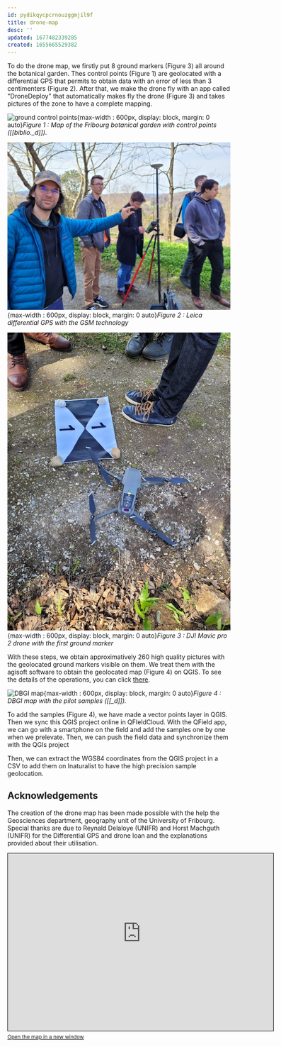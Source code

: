 ```yaml
---
id: pydikqycpcrnouzggmjil9f
title: drone-map
desc: ''
updated: 1677482339285
created: 1655665529382
---
```

To do the drone map, we firstly put 8 ground markers (Figure 3) all around the botanical garden. Thes control points (Figure 1) are geolocated with a differential GPS that permits to obtain data with an error of less than 3 centimenters (Figure 2). After that, we make the drone fly with an app called "DroneDeploy" that automatically makes fly the drone (Figure 3) and takes pictures of the zone to have a complete mapping.

![ground control points](assets/images/ground_control_points.png){max-width : 600px, display: block, margin: 0 auto}*Figure 1 : Map of the Fribourg botanical garden with control points ([[biblio._d]]).*

![GPS](assets/images/gps.jpg){max-width : 600px, display: block, margin: 0 auto}*Figure 2 : Leica differential GPS with the GSM technology*

![drone](assets/images/drone.jpg){max-width : 600px, display: block, margin: 0 auto}*Figure 3 : DJI Mavic pro 2 drone with the first ground marker*

With these steps, we obtain approximatively 260 high quality pictures with the geolocated ground markers visible on them. We treat them with the agisoft software to obtain the geolocated map (Figure 4) on QGIS. To see the details of the operations, you can click [there](methodology.agisoft.md).

![DBGI map](assets/images/DBGI_map.png){max-width : 600px, display: block, margin: 0 auto}*Figure 4 : DBGI map with the pilot samples ([[_d]]).*

To add the samples (Figure 4), we have made a vector points layer in QGIS. Then we sync this QGIS project online in QFIeldCloud. With the QField app, we can go with a smartphone on the field and add the samples one by one when we prelevate. Then, we can push the field data and synchronize them with the QGIs project

Then, we can extract the WGS84 coordinates from the QGIS project in a CSV to add them on Inaturalist to have the high precision sample geolocation.

## Acknowledgements

The creation of the drone map has been made possible with the help the Geosciences department, geography unit of the University of Fribourg. Special thanks are due to Reynald Delaloye (UNIFR) and Horst Machguth (UNIFR) for the Differential GPS and drone loan and the explanations provided about their utilisation.


<script src="https://cdn.jsdelivr.net/npm/ol@v7.2.2/dist/ol.js"></script>
<link rel="stylesheet" href="https://cdn.jsdelivr.net/npm/ol@v7.2.2/ol.css">


<iframe width="600" height="400" frameborder="0" scrolling="no" marginheight="0" marginwidth="0" src="http://83.77.116.250:8080/geoserver/JBUF/wms?service=WMS&version=1.1.0&request=GetMap&layers=JBUF%3AJBUF_map&bbox=7.1545637843014545%2C46.790810713170984%2C7.158038475615152%2C46.79360053720114&width=768&height=616&srs=EPSG%3A4326&styles=&format=application%2Fopenlayers3" style="border: 1px solid black"></iframe><br/><small><a href="http://83.77.116.250:8080/geoserver/JBUF/wms?service=WMS&version=1.1.0&request=GetMap&layers=JBUF%3AJBUF_map&bbox=7.1545637843014545%2C46.790810713170984%2C7.158038475615152%2C46.79360053720114&width=768&height=616&srs=EPSG%3A4326&styles=&format=application%2Fopenlayers3">Open the map in a new window</a></small>



